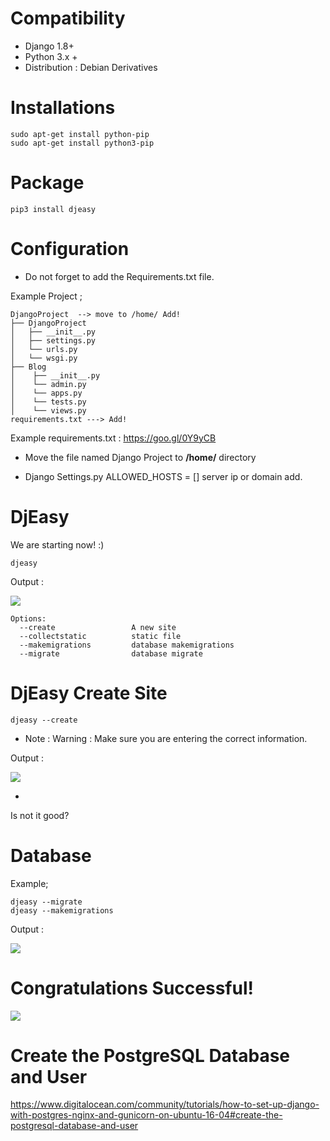 # Compatibility

* Django 1.8+
* Python 3.x + 
* Distribution : Debian Derivatives

# **Installations**


    sudo apt-get install python-pip
    sudo apt-get install python3-pip

# Package

    pip3 install djeasy



# Configuration

* Do not forget to add the Requirements.txt file.


Example Project ;

    DjangoProject  --> move to /home/ Add!
    ├── DjangoProject
    │   ├── __init__.py
    │   ├── settings.py
    │   └── urls.py
    │   └── wsgi.py
    ├── Blog
    │    ├── __init__.py
    │    └── admin.py
    │    └── apps.py
    │    └── tests.py
    │    └── views.py
    requirements.txt ---> Add!

Example requirements.txt : https://goo.gl/0Y9yCB

* Move the file named Django Project to **/home/** directory 

* Django Settings.py ALLOWED_HOSTS = []  server ip or domain add.

# DjEasy

We are starting now! :)

    djeasy
 
 Output :

<img src="http://image.prntscr.com/image/c89f074de20b43f3a9532033ff844c27.png"/>

    Options:
      --create                 A new site
      --collectstatic          static file
      --makemigrations         database makemigrations
      --migrate                database migrate


# DjEasy Create Site

    djeasy --create

* Note :  Warning : Make sure you are entering the correct information.
  
Output :
    
 <img src="http://image.prntscr.com/image/3f7c4755b4c145d8ab4e1b5cada271e4.png"/> 
 
 -
 Is not it good?
 
 # Database
  
 Example;
 
    djeasy --migrate
    djeasy --makemigrations
 
 Output :
 
 <img src="http://image.prntscr.com/image/46cec782f37841f49c7fbe9fe9e953a3.png"/>
 
# Congratulations Successful!

<img src="http://image.prntscr.com/image/fe6e3dd4bb2c4454a3f202d5f2b8fda9.png"/>

# Create the PostgreSQL Database and User

 https://www.digitalocean.com/community/tutorials/how-to-set-up-django-with-postgres-nginx-and-gunicorn-on-ubuntu-16-04#create-the-postgresql-database-and-user
    
